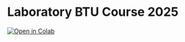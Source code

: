 # Laboratory BTU Course 2025


[![Open in Colab](https://colab.research.google.com/assets/colab-badge.svg)](
https://colab.research.google.com/github/TommyR06/cross-sim-BTU-course/blob/main/tutorial/BTU-course/BTU-cource-lab-experience-2025.ipynb)

